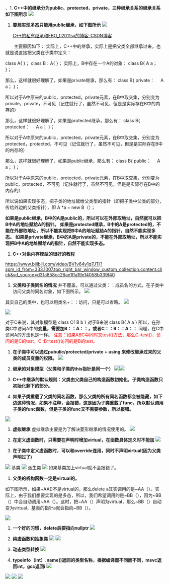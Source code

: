 、1. **C++中的继承分为public、protected、private，三种继承关系的继承关系如下图所示**
![](images/C++中的继承_image_1.png)

1. **要想实现多态只能用public继承，如下图所示**
![](images/C++中的继承_image_2.png)

      [C++的私有继承和EBO_fl2011sx的博客-CSDN博客](https://blog.csdn.net/fl2011sx/article/details/124038512)

       主要原因如下：
实际上，C++中的继承，实际上是把父类全部继承过来，也就是说直接把父类在子类中定义：

class A{
}；
class B：A{
}；
实际上，B中存在一个A的对象：
class B{
A a；
}；

那么，这样就很好理解了，如果是private继承，那么有：
class B{
private：
    A a；
}；

所以对于A中原来的public，protected，private元素，在B中取交集，分别变为private，private，不可见（记住就行了，虽然不可见，但是是实际存在B中的内存的）

那么，这样就很好理解了，如果是protected继承，那么有：
class B{
protected：
    A a；
}；

所以对于A中原来的public，protected，private元素，在B中取交集，分别变为protected，protected，不可见（记住就行了，虽然不可见，但是是实际存在B中的内存的）

那么，这样就很好理解了，如果是public继承，那么有：
class B{
public：
    A a；
}；

所以对于A中原来的public，protected，private元素，在B中取交集，分别变为public，protected，不可见（记住就行了，虽然不可见，但是是实际存在B中的内存的）

所以说如果实现多态，把子类的地址赋给父类型的指针（即把子类中父类的部分，传给外边的父类指针），即
A *a = new B（）；

**如果是public继承，B中的A是public的，所以可以在外部取地址，自然就可以把B中A的地址赋给A的指针。**
**如果是protected继承，B中的A是protected的，不能在外部取地址，所以不能实现把B中A的地址赋给A的指针，自然不能实现多态。**
**如果是private继承，B中的A是private的，不能在外部取地址，所以不能实现把B中A的地址赋给A的指针，自然不能实现多态。**

1. **C++对象内存模型的很好的教程**

https://www.bilibili.com/video/BV1v64y1q7JT/?spm_id_from=333.1007.top_right_bar_window_custom_collection.content.click&vd_source=d31a858cc26ae1ffa19e14058b339f40

1. **父类和子类同名的情况**
并不覆盖，可以通过父类：：成员名的方式，在子类中访问父类的同名对象，如下图所示。
![](images/C++中的继承_image_3.png)

其实自己的类中，也可以用类名+：：访问，只是可以省略。
![](images/C++中的继承_image_4.png)

![](images/C++中的继承_image_5.png)

对于C来说，其对象模型是
class C{
B b
}
对于B来说
class B{
A a
}
所以，在孙类C中访问A中的**变量，需要加B：：A：：，或者C：：B：：A：：**
同理，在C中访问A的方法也是一样。
<font color=red>注意：如果ABC中同时又test()方法，那么C::test()，访问的是C的test，C::B::test()访问的是B的test。</font>

1. **在子类中可以通过pubulic/protected/private + using 来修改继承过来的父类的成员变量的权限。**
![](images/C++中的继承_image_6.png)

1. **继承的对象模型（父类和子类的this指针是同一个）**
![](images/C++中的继承_image_7.png)![](images/C++中的继承_image_8.png)

1. **C++中继承的默认规则：父类由父类自己的构造函数初始化，子类构造函数只初始化剩下的部分。**

2. **如果子类重载了父类的同名函数，那么父类的所有同名函数都会被隐藏，如下边这种情况，如果不注释，会报错，这是因为子类重载了func，所以默认调用子类的func函数，但是子类的func又不需要参数，所以报错。**

**![](images/C++中的继承_image_9.png)**

1. **虚拟继承**
虚拟继承主要是为了解决菱形继承的情况使用的。
![](images/C++中的继承_image_10.png)

1. **在定义虚函数时，只需要在声明时增加virtual，在函数具体定义时不能加**
![](images/C++中的继承_image_11.png)
1. **在子类中定义虚函数时，可以和override连用，同时不声明virtual(因为父类声明过了)**

![](images/C++中的继承_image_12.png)
基类
![](images/C++中的继承_image_13.png)
派生类
![](images/C++中的继承_image_14.png)
如果基类加上virtual就不会报错了。

1. **父类的析构函数一定是virtual的。**

如下图所示，如果~AA()不是virtual的，那么delete a其实调用的是~AA（）。实际上，由于我们想要实现的是多态，所以，我们希望调用的是~BB（），因为~BB（）中会自动调用~AA（）。这时，把~AA（）声明为virtual，那么~BB（）自动变为virtual，基类的指针a就会指向~BB（）。

![](images/C++中的继承_image_15.png)

1. **一个好的习惯，delete后要指向nullptr**
![](images/C++中的继承_image_16.png)

1. **纯虚函数和抽象类**
![](images/C++中的继承_image_17.png)
![](images/C++中的继承_image_18.png)

1. **动态类型转换**
![](images/C++中的继承_image_19.png)

1. **typeinfo（int）.name()返回的类型名称，根据编译器不同而不同，msvc返回int，gcc返回i**
**![](images/C++中的继承_image_20.png)**

![](images/C++中的继承_image_21.png)
![](images/C++中的继承_image_22.png)
![](images/C++中的继承_image_23.png)